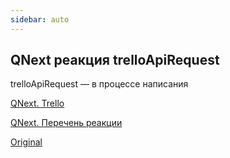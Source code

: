 ```yaml
---
sidebar: auto
---
```


## QNext реакция trelloApiRequest

trelloApiRequest — в процессе написания



[QNext. Trello](/docs-test/ph/admin/trello-about)

[QNext. Перечень реакции](/docs-test/ph/reactions)

[Original](https://telegra.ph/QNext-admin-reaction-trelloApiRequest-02-13)